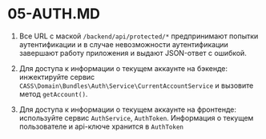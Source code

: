05-AUTH.MD
==========

1. Все URL с маской `/backend/api/protected/*` предпринимают попытки аутентификации и в случае невозможности аутентификации завершают работу
приложения и выдают JSON-ответ с ошибкой.

3. Для доступа к информации о текущем аккаунте на бэкенде: инжектируйте сервис `CASS\Domain\Bundles\Auth\Service\CurrentAccountService` и вызовите
 метод `getAccount()`. 
 
4. Для доступа к информации о текущем аккаунте на фронтенде: используйте сервис `AuthService`, `AuthToken`. Информация о текущем 
пользователе и api-ключе хранится в `AuthToken`